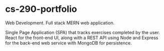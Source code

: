 # cs-290-portfolio
Web Development. Full stack MERN web application.

Single Page Application (SPA) that tracks exercises completed by the user. 
React for the front-end UI, along with a REST API using Node and Express for the back-end web service with MongoDB for persistence.
